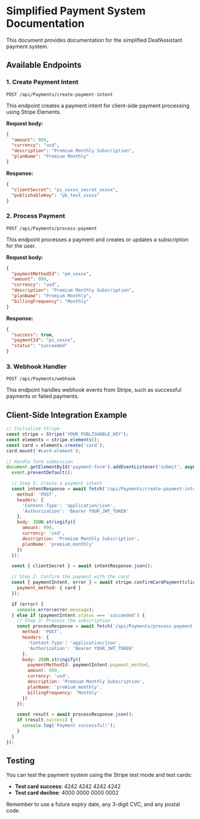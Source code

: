 # Simplified Payment System Documentation

This document provides documentation for the simplified DeafAssistant payment system.

## Available Endpoints

### 1. Create Payment Intent

```
POST /api/Payments/create-payment-intent
```

This endpoint creates a payment intent for client-side payment processing using Stripe Elements.

**Request body:**

```json
{
  "amount": 999,
  "currency": "usd",
  "description": "Premium Monthly Subscription",
  "planName": "Premium Monthly"
}
```

**Response:**

```json
{
  "clientSecret": "pi_xxxxx_secret_xxxxx",
  "publishableKey": "pk_test_xxxxx"
}
```

### 2. Process Payment

```
POST /api/Payments/process-payment
```

This endpoint processes a payment and creates or updates a subscription for the user.

**Request body:**

```json
{
  "paymentMethodId": "pm_xxxxx",
  "amount": 999,
  "currency": "usd",
  "description": "Premium Monthly Subscription",
  "planName": "Premium Monthly",
  "billingFrequency": "Monthly"
}
```

**Response:**

```json
{
  "success": true,
  "paymentId": "pi_xxxxx",
  "status": "succeeded"
}
```

### 3. Webhook Handler

```
POST /api/Payments/webhook
```

This endpoint handles webhook events from Stripe, such as successful payments or failed payments.

## Client-Side Integration Example

```javascript
// Initialize Stripe
const stripe = Stripe('YOUR_PUBLISHABLE_KEY');
const elements = stripe.elements();
const card = elements.create('card');
card.mount('#card-element');

// Handle form submission
document.getElementById('payment-form').addEventListener('submit', async (event) => {
  event.preventDefault();

  // Step 1: Create a payment intent
  const intentResponse = await fetch('/api/Payments/create-payment-intent', {
    method: 'POST',
    headers: {
      'Content-Type': 'application/json',
      'Authorization': 'Bearer YOUR_JWT_TOKEN'
    },
    body: JSON.stringify({
      amount: 999,
      currency: 'usd',
      description: 'Premium Monthly Subscription',
      planName: 'premium_monthly'
    })
  });

  const { clientSecret } = await intentResponse.json();

  // Step 2: Confirm the payment with the card
  const { paymentIntent, error } = await stripe.confirmCardPayment(clientSecret, {
    payment_method: { card }
  });

  if (error) {
    console.error(error.message);
  } else if (paymentIntent.status === 'succeeded') {
    // Step 3: Process the subscription
    const processResponse = await fetch('/api/Payments/process-payment', {
      method: 'POST',
      headers: {
        'Content-Type': 'application/json',
        'Authorization': 'Bearer YOUR_JWT_TOKEN'
      },
      body: JSON.stringify({
        paymentMethodId: paymentIntent.payment_method,
        amount: 999,
        currency: 'usd',
        description: 'Premium Monthly Subscription',
        planName: 'premium_monthly',
        billingFrequency: 'Monthly'
      })
    });

    const result = await processResponse.json();
    if (result.success) {
      console.log('Payment successful!');
    }
  }
});
```

## Testing

You can test the payment system using the Stripe test mode and test cards:

- **Test card success**: 4242 4242 4242 4242
- **Test card decline**: 4000 0000 0000 0002

Remember to use a future expiry date, any 3-digit CVC, and any postal code.
